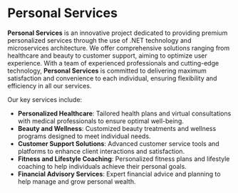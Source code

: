 # Personal Services

**Personal Services** is an innovative project dedicated to providing premium personalized services through the use of .NET technology and microservices architecture. We offer comprehensive solutions ranging from healthcare and beauty to customer support, aiming to optimize user experience. With a team of experienced professionals and cutting-edge technology, **Personal Services** is committed to delivering maximum satisfaction and convenience to each individual, ensuring flexibility and efficiency in all our services.

Our key services include:

- **Personalized Healthcare**: Tailored health plans and virtual consultations with medical professionals to ensure optimal well-being.
- **Beauty and Wellness**: Customized beauty treatments and wellness programs designed to meet individual needs.
- **Customer Support Solutions**: Advanced customer service tools and platforms to enhance client interactions and satisfaction.
- **Fitness and Lifestyle Coaching**: Personalized fitness plans and lifestyle coaching to help individuals achieve their personal goals.
- **Financial Advisory Services**: Expert financial advice and planning to help manage and grow personal wealth.
